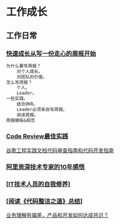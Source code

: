 # 工作成长
## 工作日常
### [快速成长从写一份走心的周报开始](https://www.cnblogs.com/peida/p/12922572.html)
```markdown
为什么要写周报？
    对个人成长。
    对团队的价值。
怎么写周报？
    个人。
    Leader。
一些实践。
    结合OKR。
    Leader必须亲自写周报。
    阅读周报。
周报模板&规范
```
### [Code Review最佳实践](https://www.cnblogs.com/dotey/p/11216430.html)
[谷歌工程实践文档代码审查指南和代码开发指南](https://jimmysong.io/eng-practices/)

### [阿里资深技术专家的10年感悟](https://mp.weixin.qq.com/s?__biz=MzIzOTU0NTQ0MA==&mid=2247490802&idx=1&sn=4d510e2409c6da4a9fdaefa1195b6d32&chksm=e92921fdde5ea8eb5cf03be5183c29cbe8914c2e48f140294cf533e5b4bc2fa06c8ea36cc51a&mpshare=1&scene=23&srcid=#rd)

### [[IT技术人员的自我修养](https://www.cnblogs.com/spec-dog/p/11250336.html)]

### [[阅读《代码整洁之道》总结](https://www.cnblogs.com/xiaoyangjia/p/11245235.html)]

[业务理解有偏差，产品和开发如何达成共识？](https://mp.weixin.qq.com/s?__biz=MzIzOTU0NTQ0MA==&mid=2247496775&idx=1&sn=96b89397eca83ab58e0d354ea08a27d6&chksm=e92ac948de5d405e383db99f033a4b8699303e51c939a64848057fd025a60a3f36f92d4275d3&mpshare=1&scene=23&srcid=&sharer_sharetime=1591765880767&sharer_shareid=d812adcc01829f0f7f8fb06aea118511#rd)


